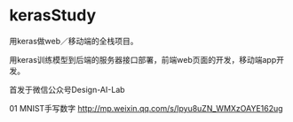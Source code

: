 # kerasStudy
用keras做web／移动端的全栈项目。

用keras训练模型到后端的服务器接口部署，前端web页面的开发，移动端app开发。

首发于微信公众号Design-AI-Lab


01 MNIST手写数字
<http://mp.weixin.qq.com/s/Ipyu8uZN_WMXzOAYE162ug>
